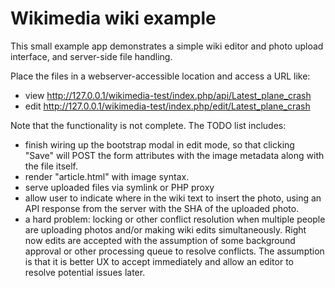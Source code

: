 # Wikimedia wiki example

This small example app demonstrates a simple wiki editor and photo upload interface,
and server-side file handling.

Place the files in a webserver-accessible location and access a URL like:

* view http://127.0.0.1/wikimedia-test/index.php/api/Latest_plane_crash
* edit http://127.0.0.1/wikimedia-test/index.php/edit/Latest_plane_crash 

Note that the functionality is not complete. The TODO list includes:

* finish wiring up the bootstrap modal in edit mode, so that clicking "Save"
will POST the form attributes with the image metadata along with the file itself.
* render "article.html" with image syntax.
* serve uploaded files via symlink or PHP proxy
* allow user to indicate where in the wiki text to insert the photo,
using an API response from the server with the SHA of the uploaded photo.
* a hard problem: locking or other conflict resolution when multiple people are
uploading photos and/or making wiki edits simultaneously. Right now edits
are accepted with the assumption of some background approval or other processing
queue to resolve conflicts. The assumption is that it is better UX to accept
immediately and allow an editor to resolve potential issues later.
